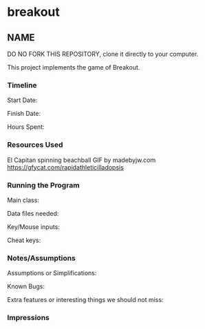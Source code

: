 # breakout
## NAME


DO NO FORK THIS REPOSITORY, clone it directly to your computer.


This project implements the game of Breakout.

### Timeline

Start Date: 

Finish Date: 

Hours Spent:

### Resources Used

El Capitan spinning beachball GIF by madebyjw.com
https://gfycat.com/rapidathleticilladopsis


### Running the Program

Main class:

Data files needed: 

Key/Mouse inputs:

Cheat keys:


### Notes/Assumptions

Assumptions or Simplifications:

Known Bugs:

Extra features or interesting things we should not miss:


### Impressions


